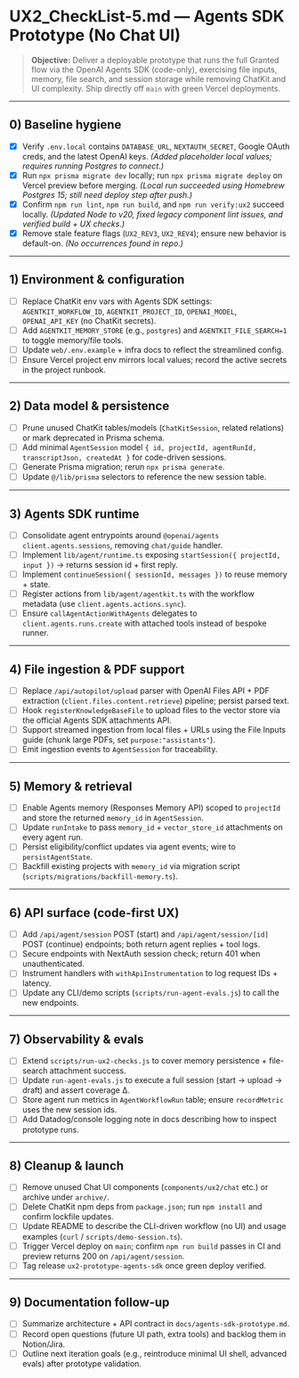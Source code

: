 # UX2_CheckList-5.md — Agents SDK Prototype (No Chat UI)

> **Objective:** Deliver a deployable prototype that runs the full Granted flow via the OpenAI Agents SDK (code-only), exercising file inputs, memory, file search, and session storage while removing ChatKit and UI complexity. Ship directly off `main` with green Vercel deployments.

---

## 0) Baseline hygiene
- [x] Verify `.env.local` contains `DATABASE_URL`, `NEXTAUTH_SECRET`, Google OAuth creds, and the latest OpenAI keys. *(Added placeholder local values; requires running Postgres to connect.)*
- [x] Run `npx prisma migrate dev` locally; run `npx prisma migrate deploy` on Vercel preview before merging. *(Local run succeeded using Homebrew Postgres 15; still need deploy step after push.)*
- [x] Confirm `npm run lint`, `npm run build`, and `npm run verify:ux2` succeed locally. *(Updated Node to v20, fixed legacy component lint issues, and verified build + UX checks.)*
- [x] Remove stale feature flags (`UX2_REV3`, `UX2_REV4`); ensure new behavior is default-on. *(No occurrences found in repo.)*

---

## 1) Environment & configuration
- [ ] Replace ChatKit env vars with Agents SDK settings: `AGENTKIT_WORKFLOW_ID`, `AGENTKIT_PROJECT_ID`, `OPENAI_MODEL`, `OPENAI_API_KEY` (no ChatKit secrets).
- [ ] Add `AGENTKIT_MEMORY_STORE` (e.g., `postgres`) and `AGENTKIT_FILE_SEARCH=1` to toggle memory/file tools.
- [ ] Update `web/.env.example` + infra docs to reflect the streamlined config.
- [ ] Ensure Vercel project env mirrors local values; record the active secrets in the project runbook.

---

## 2) Data model & persistence
- [ ] Prune unused ChatKit tables/models (`ChatKitSession`, related relations) or mark deprecated in Prisma schema.
- [ ] Add minimal `AgentSession` model `{ id, projectId, agentRunId, transcriptJson, createdAt }` for code-driven sessions.
- [ ] Generate Prisma migration; rerun `npx prisma generate`.
- [ ] Update `@/lib/prisma` selectors to reference the new session table.

---

## 3) Agents SDK runtime
- [ ] Consolidate agent entrypoints around `@openai/agents` `client.agents.sessions`, removing `chat/guide` handler.
- [ ] Implement `lib/agent/runtime.ts` exposing `startSession({ projectId, input })` → returns session id + first reply.
- [ ] Implement `continueSession({ sessionId, messages })` to reuse memory + state.
- [ ] Register actions from `lib/agent/agentkit.ts` with the workflow metadata (use `client.agents.actions.sync`).
- [ ] Ensure `callAgentActionWithAgents` delegates to `client.agents.runs.create` with attached tools instead of bespoke runner.

---

## 4) File ingestion & PDF support
- [ ] Replace `/api/autopilot/upload` parser with OpenAI Files API + PDF extraction (`client.files.content.retrieve`) pipeline; persist parsed text.
- [ ] Hook `registerKnowledgeBaseFile` to upload files to the vector store via the official Agents SDK attachments API.
- [ ] Support streamed ingestion from local files + URLs using the File Inputs guide (chunk large PDFs, set `purpose:"assistants"`).
- [ ] Emit ingestion events to `AgentSession` for traceability.

---

## 5) Memory & retrieval
- [ ] Enable Agents memory (Responses Memory API) scoped to `projectId` and store the returned `memory_id` in `AgentSession`.
- [ ] Update `runIntake` to pass `memory_id` + `vector_store_id` attachments on every agent run.
- [ ] Persist eligibility/conflict updates via agent events; wire to `persistAgentState`.
- [ ] Backfill existing projects with `memory_id` via migration script (`scripts/migrations/backfill-memory.ts`).

---

## 6) API surface (code-first UX)
- [ ] Add `/api/agent/session` POST (start) and `/api/agent/session/[id]` POST (continue) endpoints; both return agent replies + tool logs.
- [ ] Secure endpoints with NextAuth session check; return 401 when unauthenticated.
- [ ] Instrument handlers with `withApiInstrumentation` to log request IDs + latency.
- [ ] Update any CLI/demo scripts (`scripts/run-agent-evals.js`) to call the new endpoints.

---

## 7) Observability & evals
- [ ] Extend `scripts/run-ux2-checks.js` to cover memory persistence + file-search attachment success.
- [ ] Update `run-agent-evals.js` to execute a full session (start → upload → draft) and assert coverage Δ.
- [ ] Store agent run metrics in `AgentWorkflowRun` table; ensure `recordMetric` uses the new session ids.
- [ ] Add Datadog/console logging note in docs describing how to inspect prototype runs.

---

## 8) Cleanup & launch
- [ ] Remove unused Chat UI components (`components/ux2/chat` etc.) or archive under `archive/`.
- [ ] Delete ChatKit npm deps from `package.json`; run `npm install` and confirm lockfile updates.
- [ ] Update README to describe the CLI-driven workflow (no UI) and usage examples (`curl` / `scripts/demo-session.ts`).
- [ ] Trigger Vercel deploy on `main`; confirm `npm run build` passes in CI and preview returns 200 on `/api/agent/session`.
- [ ] Tag release `ux2-prototype-agents-sdk` once green deploy verified.

---

## 9) Documentation follow-up
- [ ] Summarize architecture + API contract in `docs/agents-sdk-prototype.md`.
- [ ] Record open questions (future UI path, extra tools) and backlog them in Notion/Jira.
- [ ] Outline next iteration goals (e.g., reintroduce minimal UI shell, advanced evals) after prototype validation.
